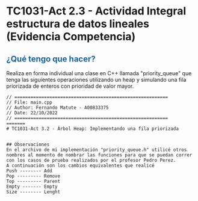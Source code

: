 # TC1031-Act 2.3 - Actividad Integral estructura de datos lineales (Evidencia Competencia)

## <span style="color: rgb(26, 99, 169);">¿Qué tengo que hacer?</span>
Realiza en forma individual una clase en C++ llamada "priority_queue" que tenga las siguientes operaciones utilizando un heap y simulando una fila priorizada de enteros con prioridad de valor mayor.
```
// =========================================================
// File: main.cpp
// Author: Fernando Matute - A00833375
// Date: 22/10/2022
// =========================================================
=======
# TC1031-Act 3.2 - Árbol Heap: Implementando una fila priorizada


## Observaciones
En el archivo de mi implementación "priority_queue.h" utilicé otros nombres al momento de nombrar las funciones para que se puedan correr con los casos de prueba realizados por el profesor Pedro Perez.
A continuación son los cambios equivalentes que realicé
Push -------- Add
Pop --------- Remove
Top --------- Parent
Empty ------- Empty
Size -------- Lenght

